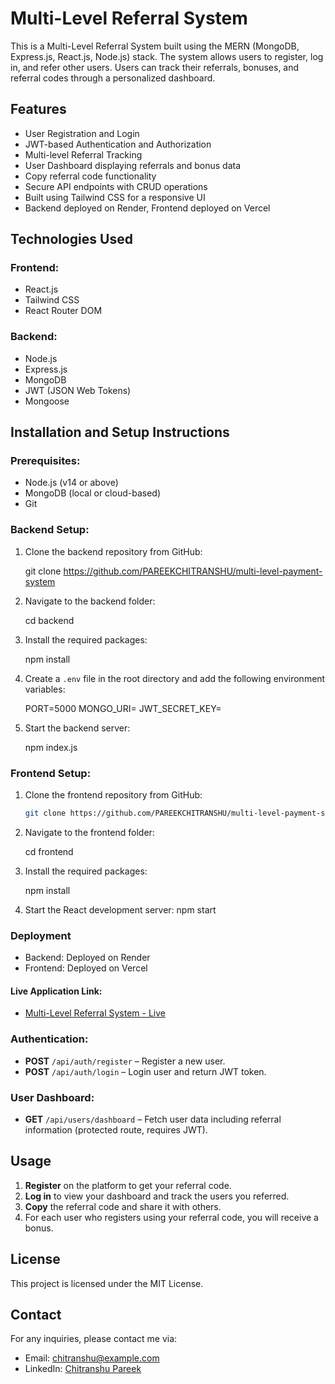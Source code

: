 # Multi-Level Referral System

This is a Multi-Level Referral System built using the MERN (MongoDB, Express.js, React.js, Node.js) stack. The system allows users to register, log in, and refer other users. Users can track their referrals, bonuses, and referral codes through a personalized dashboard. 

## Features

- User Registration and Login
- JWT-based Authentication and Authorization
- Multi-level Referral Tracking
- User Dashboard displaying referrals and bonus data
- Copy referral code functionality
- Secure API endpoints with CRUD operations
- Built using Tailwind CSS for a responsive UI
- Backend deployed on Render, Frontend deployed on Vercel

## Technologies Used

### Frontend:
- React.js
- Tailwind CSS
- React Router DOM

### Backend:
- Node.js
- Express.js
- MongoDB
- JWT (JSON Web Tokens)
- Mongoose

## Installation and Setup Instructions

### Prerequisites:
- Node.js (v14 or above)
- MongoDB (local or cloud-based)
- Git

### Backend Setup:
1. Clone the backend repository from GitHub:
   
   git clone https://github.com/PAREEKCHITRANSHU/multi-level-payment-system
  
2. Navigate to the backend folder:
   
   cd backend
   
3. Install the required packages:
   
   npm install
   
4. Create a `.env` file in the root directory and add the following environment variables:
   
   PORT=5000
   MONGO_URI=<Your MongoDB URI>
   JWT_SECRET_KEY=<Your JWT Secret>
  
5. Start the backend server:
   
   npm index.js
   

### Frontend Setup:
1. Clone the frontend repository from GitHub:
   ```bash
   git clone https://github.com/PAREEKCHITRANSHU/multi-level-payment-system
   ```
2. Navigate to the frontend folder:
   
   cd frontend
   
3. Install the required packages:
  
   npm install
   
4. Start the React development server:
   npm start
   

### Deployment
- Backend: Deployed on Render
- Frontend: Deployed on Vercel

#### Live Application Link:
- [Multi-Level Referral System - Live](https://mlmsystem.vercel.app/)

### Authentication:
- **POST** `/api/auth/register` – Register a new user.
- **POST** `/api/auth/login` – Login user and return JWT token.

### User Dashboard:
- **GET** `/api/users/dashboard` – Fetch user data including referral information (protected route, requires JWT).

## Usage

1. **Register** on the platform to get your referral code.
2. **Log in** to view your dashboard and track the users you referred.
3. **Copy** the referral code and share it with others.
4. For each user who registers using your referral code, you will receive a bonus.

## License

This project is licensed under the MIT License.

## Contact

For any inquiries, please contact me via:
- Email: [chitranshu@example.com](mailto:chitranshupareek@gmail.com.com)
- LinkedIn: [Chitranshu Pareek](https://www.linkedin.com/in/chitranshu-pareek)
